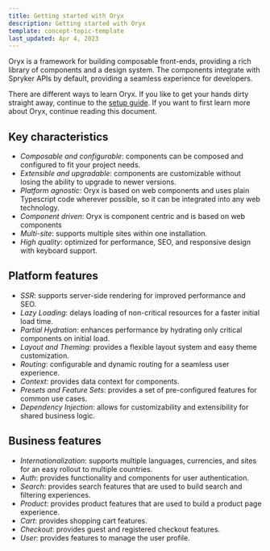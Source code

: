```yaml
---
title: Getting started with Oryx
description: Getting started with Oryx
template: concept-topic-template
last_updated: Apr 4, 2023
---
```


Oryx is a framework for building composable front-ends, providing a rich library of components and a design system. The components integrate with Spryker APIs by default, providing a seamless experience for developers.

There are different ways to learn Oryx. If you like to get your hands dirty straight away, continue to the [setup guide](./set-up-oryx.md). If you want to first learn more about Oryx, continue reading this document.

## Key characteristics

- *Composable and configurable*: components can be composed and configured to fit your project needs.
- *Extensible and upgradable*: components are customizable without losing the ability to upgrade to newer versions.
- *Platform agnostic*: Oryx is based on web components and uses plain Typescript code wherever possible, so it can be integrated into any web technology.
- *Component driven*: Oryx is component centric and is based on web components
- *Multi-site*: supports multiple sites within one installation.
- *High quality*: optimized for performance, SEO, and responsive design with keyboard support.

## Platform features

- *SSR*: supports server-side rendering for improved performance and SEO.
- *Lazy Loading*: delays loading of non-critical resources for a faster initial load time.
- *Partial Hydration*: enhances performance by hydrating only critical components on initial load.
- *Layout and Theming*: provides a flexible layout system and easy theme customization.
- *Routing*: configurable and dynamic routing for a seamless user experience.
- *Context*: provides data context for components.
- *Presets and Feature Sets*: provides a set of pre-configured features for common use cases.
- *Dependency Injection*: allows for customizability and extensibility for shared business logic.

## Business features

- *Internationalization*: supports multiple languages, currencies, and sites for an easy rollout to multiple countries.
- *Auth*: provides functionality and components for user authentication.
- *Search*: provides search features that are used to build search and filtering experiences.
- *Product*: provides product features that are used to build a product page experience.
- *Cart*: provides shopping cart features.
- *Checkout*: provides guest and registered checkout features.
- *User*: provides features to manage the user profile.
